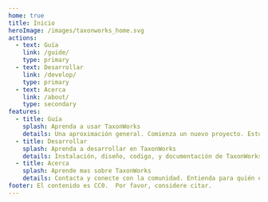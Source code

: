 ```yaml
---
home: true
title: Inicio
heroImage: /images/taxonworks_home.svg
actions: 
  - text: Guía
    link: /guide/
    type: primary
  - text: Desarrollar
    link: /develop/
    type: primary
  - text: Acerca
    link: /about/
    type: secondary
features:
  - title: Guía
    splash: Aprenda a usar TaxonWorks 
    details: Una aproximación general. Comienza un nuevo proyecto. Estudia los manuales, mira videos, obtenga tips, aprenda las mejores practicas de SOPs, responda "Como lo hago?" desde FAQs, mover los dato con importacion y exportación, conectar flujos de trabajo con la API. Solicita nuevas caracteristicas, crea reportes de errores.
  - title: Desarrollar
    splash: Aprenda a desarrollar en TaxonWorks
    details: Instalación, diseño, codigo, y documentación de TaxonWorks. Encontrar codigo fuente, modelos de datos y documentación tecnica. Seguimiento de problemas. Construye este sitio!
  - title: Acerca
    splash: Aprende mas sobre TaxonWorks
    details: Contacta y conecte con la comunidad. Entienda para quién es TaxonWorks. Cite el proyecto. Encuentra usuarios, sus datos, y ejemplos de uso. Lea mas sobre su pasado, presente y futuro. Mas acerca de la informatica de la biodiversidad.
footer: El contenido es CC0.  Por favor, considere citar.
---
```

